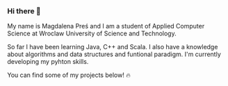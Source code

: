 ### Hi there 👋

My name is Magdalena Preś and I am a student of Applied Computer Science at Wroclaw University of Science and Technology. 

So far I have been learning Java, C++ and Scala. I also have a knowledge about algorithms and data structures and funtional paradigm. I'm currently developing my pyhton skills.

You can find some of my projects below! 🔥
